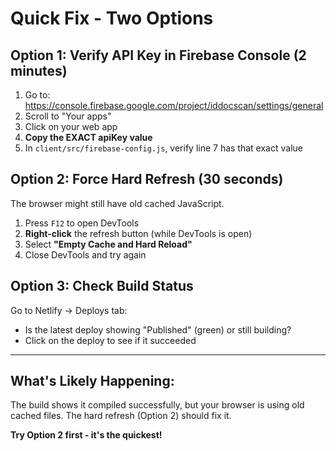 # Quick Fix - Two Options

## Option 1: Verify API Key in Firebase Console (2 minutes)

1. Go to: https://console.firebase.google.com/project/iddocscan/settings/general
2. Scroll to "Your apps"
3. Click on your web app
4. **Copy the EXACT apiKey value**
5. In `client/src/firebase-config.js`, verify line 7 has that exact value

## Option 2: Force Hard Refresh (30 seconds)

The browser might still have old cached JavaScript.

1. Press `F12` to open DevTools
2. **Right-click** the refresh button (while DevTools is open)
3. Select **"Empty Cache and Hard Reload"**
4. Close DevTools and try again

## Option 3: Check Build Status

Go to Netlify → Deploys tab:
- Is the latest deploy showing "Published" (green) or still building?
- Click on the deploy to see if it succeeded

---

## What's Likely Happening:

The build shows it compiled successfully, but your browser is using old cached files. The hard refresh (Option 2) should fix it.

**Try Option 2 first - it's the quickest!**

